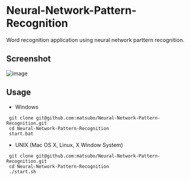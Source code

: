 Neural-Network-Pattern-Recognition
===

Word recognition application using neural network parttern recognition.


Screenshot
---

![image](https://cloud.githubusercontent.com/assets/98103/12286714/17aae91c-ba0a-11e5-8754-e17234a38e0e.png)


Usage
---

- Windows

```
 git clone git@github.com:matsubo/Neural-Network-Pattern-Recognition.git
 cd Neural-Network-Pattern-Recognition
 start.bat
```


- UNIX (Mac OS X, Linux, X Window System)

```
 git clone git@github.com:matsubo/Neural-Network-Pattern-Recognition.git
 cd Neural-Network-Pattern-Recognition
 ./start.sh
```


